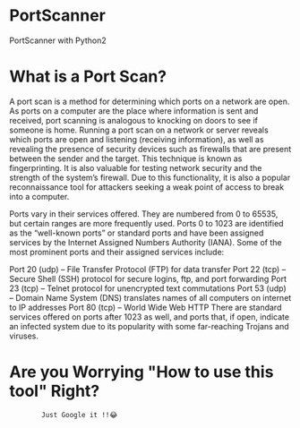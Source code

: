 # PortScanner
PortScanner with Python2 



# What is a Port Scan?

A port scan is a method for determining which ports on a network are open. As ports on a computer are the place where information is sent and received, port scanning is analogous to knocking on doors to see if someone is home. Running a port scan on a network or server reveals which ports are open and listening (receiving information), as well as revealing the presence of security devices such as firewalls that are present between the sender and the target. This technique is known as fingerprinting. It is also valuable for testing network security and the strength of the system’s firewall. Due to this functionality, it is also a popular reconnaissance tool for attackers seeking a weak point of access to break into a computer.

Ports vary in their services offered. They are numbered from 0 to 65535, but certain ranges are more frequently used. Ports 0 to 1023 are identified as the “well-known ports” or standard ports and have been assigned services by the Internet Assigned Numbers Authority (IANA). Some of the most prominent ports and their assigned services include:

Port 20 (udp) – File Transfer Protocol (FTP) for data transfer
Port 22 (tcp) – Secure Shell (SSH) protocol for secure logins, ftp, and port forwarding
Port 23 (tcp) – Telnet protocol for unencrypted text commutations
Port 53 (udp) – Domain Name System (DNS) translates names of all computers on internet to IP addresses
Port 80 (tcp) – World Wide Web HTTP
There are standard services offered on ports after 1023 as well, and ports that, if open, indicate an infected system due to its popularity with some far-reaching Trojans and viruses.


# Are you Worrying "How to use this tool" Right?

            Just Google it !!😂

